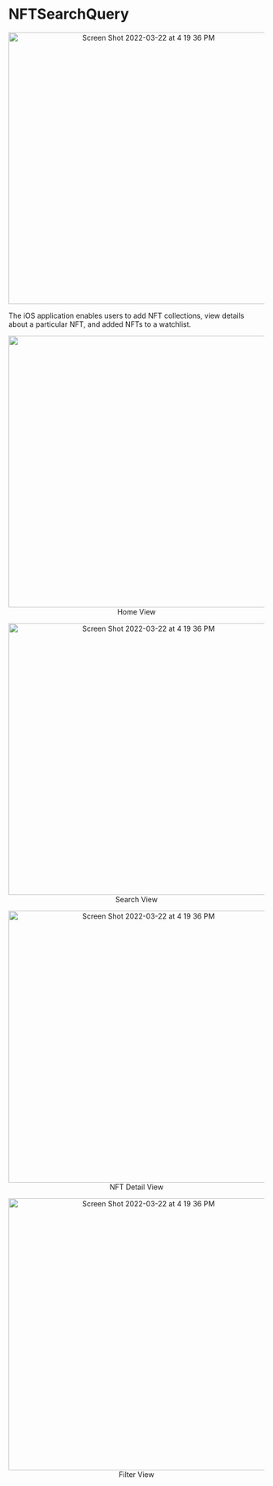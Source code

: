# NFTSearchQuery



<p align="center">
<img width="535" alt="Screen Shot 2022-03-22 at 4 19 36 PM" src="https://user-images.githubusercontent.com/82795337/159568789-b937dba4-b5e3-4430-b2f1-e691a1c895b0.png">
  </p>
  
  
  The iOS application enables users to add NFT collections, view  details about a particular NFT, and added NFTs to a watchlist.
  
  <p align="center">
<img width="535"  src="https://user-images.githubusercontent.com/82795337/159568869-4986fae7-9c19-4797-8b46-d3dce3529467.PNG">
    Home View
  </p>

  
 

  
    
  <p align="center">
<img width="535" alt="Screen Shot 2022-03-22 at 4 19 36 PM" src="https://user-images.githubusercontent.com/82795337/159568919-07ed6fe5-ff8c-4d87-b350-bd29c136b470.PNG">
      Search View
  </p>

  


  <p align="center">
<img width="535" alt="Screen Shot 2022-03-22 at 4 19 36 PM" src="https://user-images.githubusercontent.com/82795337/159568935-27cf2f53-1b19-4b50-9d11-edde11b73c33.PNG">
  NFT Detail View
  </p>
  
  <p align="center">
<img width="535" alt="Screen Shot 2022-03-22 at 4 19 36 PM" src="https://user-images.githubusercontent.com/82795337/159569723-faa4505a-a85b-4936-adac-5d49ef753c28.PNG">
  Filter View
  </p>





